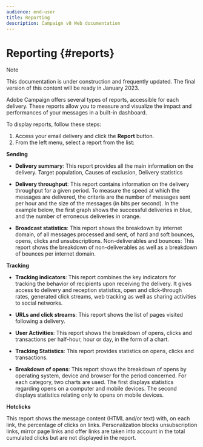 ```yaml
---
audience: end-user
title: Reporting
description: Campaign v8 Web documentation
---
```

# Reporting {#reports}

>[!NOTE]
>
>This documentation is under construction and frequently updated. The final version of this content will be ready in January 2023.

<!--
detail delivery reports and how to access them

same content as in v7 (excepted for the navigation that is similar to AJO
-->

Adobe Campaign offers several types of reports, accessible for each delivery. These reports allow you to measure and visualize the impact and performances of your messages in a built-in dashboard.

To display reports, follow these steps:

1. Access your email delivery and click the **Report** button.
1. From the left menu, select a report from the list:

**Sending**

* **Delivery summary**: This report provides all the main information on the delivery. Target population, Causes of exclusion, Delivery statistics

* **Delivery throughput**: This report contains information on the delivery throughput for a given period. To measure the speed at which the messages are delivered, the criteria are the number of messages sent per hour and the size of the messages (in bits per second). In the example below, the first graph shows the successful deliveries in blue, and the number of erroneous deliveries in orange.

* **Broadcast statistics**: This report shows the breakdown by internet domain, of all messages processed and sent, of hard and soft bounces, opens, clicks and unsubscriptions.
Non-deliverables and bounces: This report shows the breakdown of non-deliverables as well as a breakdown of bounces per internet domain.

**Tracking**

* **Tracking indicators**: This report combines the key indicators for tracking the behavior of recipients upon receiving the delivery. It gives access to delivery and reception statistics, open and click-through rates, generated click streams, web tracking as well as sharing activities to social networks.

* **URLs and click streams**: This report shows the list of pages visited following a delivery.

* **User Activities**: This report shows the breakdown of opens, clicks and transactions per half-hour, hour or day, in the form of a chart.

* **Tracking Statistics**: This report provides statistics on opens, clicks and transactions.

* **Breakdown of opens**: This report shows the breakdown of opens by operating system, device and browser for the period concerned. For each category, two charts are used. The first displays statistics regarding opens on a computer and mobile devices. The second displays statistics relating only to opens on mobile devices.

**Hotclicks**

This report shows the message content (HTML and/or text) with, on each link, the percentage of clicks on links. Personalization blocks unsubscription links, mirror page links and offer links are taken into account in the total cumulated clicks but are not displayed in the report.



